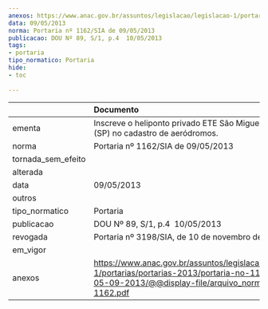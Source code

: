 ```yaml
---
anexos: https://www.anac.gov.br/assuntos/legislacao/legislacao-1/portarias/portarias-2013/portaria-no-1162-sia-de-05-09-2013/@@display-file/arquivo_norma/PA2013-1162.pdf
data: 09/05/2013
norma: Portaria nº 1162/SIA de 09/05/2013
publicacao: DOU Nº 89, S/1, p.4  10/05/2013
tags:
- portaria
tipo_normatico: Portaria
hide: 
- toc 
 
---
```


|                    | Documento                                                                                                                                                         |
|:-------------------|:------------------------------------------------------------------------------------------------------------------------------------------------------------------|
| ementa             | Inscreve o heliponto privado ETE São Miguel Paulista (SP) no cadastro de aeródromos.                                                                              |
| norma              | Portaria nº 1162/SIA de 09/05/2013                                                                                                                                |
| tornada_sem_efeito |                                                                                                                                                                   |
| alterada           |                                                                                                                                                                   |
| data               | 09/05/2013                                                                                                                                                        |
| outros             |                                                                                                                                                                   |
| tipo_normatico     | Portaria                                                                                                                                                          |
| publicacao         | DOU Nº 89, S/1, p.4  10/05/2013                                                                                                                                   |
| revogada           | Portaria nº 3198/SIA, de 10 de novembro de 2016.                                                                                                                  |
| em_vigor           |                                                                                                                                                                   |
| anexos             | https://www.anac.gov.br/assuntos/legislacao/legislacao-1/portarias/portarias-2013/portaria-no-1162-sia-de-05-09-2013/@@display-file/arquivo_norma/PA2013-1162.pdf |